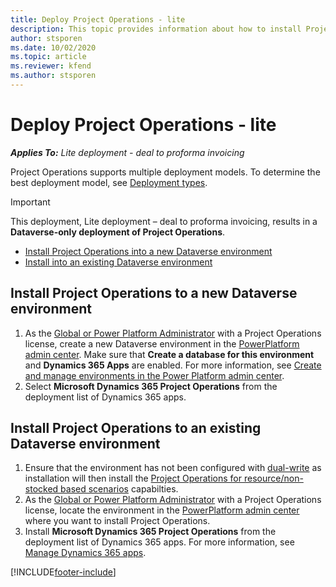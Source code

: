 ```yaml
---
title: Deploy Project Operations - lite
description: This topic provides information about how to install Project Operations lite deployment - deal to proforma invoicing.
author: stsporen
ms.date: 10/02/2020
ms.topic: article
ms.reviewer: kfend
ms.author: stsporen
---
```


# Deploy Project Operations - lite

_**Applies To:** Lite deployment - deal to proforma invoicing_



Project Operations supports multiple deployment models. To determine the best deployment model, see [Deployment types](determine-deployment-type.md).


> [!IMPORTANT]
> This deployment, Lite deployment – deal to proforma invoicing, results in a **Dataverse-only deployment of Project Operations**.

- [Install Project Operations into a new Dataverse environment](#new)
- [Install into an existing Dataverse environment](#existing)



## <a name="new"></a>Install Project Operations to a new Dataverse environment

1. As the [Global or Power Platform Administrator](/power-platform/admin/global-service-administrators-can-administer-without-license) with a Project Operations license, create a new Dataverse environment in the [PowerPlatform admin center](https://admin.powerplatform.com). Make sure that **Create a database for this environment** and **Dynamics 365 Apps** are enabled. For more information, see [Create and manage environments in the Power Platform admin center](/power-platform/admin/create-environment#create-an-environment-in-the-power-platform-admin-center).
2. Select **Microsoft Dynamics 365 Project Operations** from the deployment list of Dynamics 365 apps.


## <a name="existing"></a>Install Project Operations to an existing Dataverse environment
1. Ensure that the environment has not been configured with [dual-write](https://docs.microsoft.com/en-us/dynamics365/fin-ops-core/dev-itpro/data-entities/dual-write/dual-write-overview) as installation will then install the [Project Operations for resource/non-stocked based scenarios](https://docs.microsoft.com/en-us/dynamics365/project-operations/environment/project-operations-integrated-deployment-overview) capabilties.
2. As the [Global or Power Platform Administrator](/power-platform/admin/global-service-administrators-can-administer-without-license) with a Project Operations license, locate the environment in the [PowerPlatform admin center](https://admin.powerplatform.com) where you want to install Project Operations.
3. Install **Microsoft Dynamics 365 Project Operations** from the deployment list of Dynamics 365 apps. For more information, see [Manage Dynamics 365 apps](/power-platform/admin/manage-apps).




[!INCLUDE[footer-include](../includes/footer-banner.md)]
